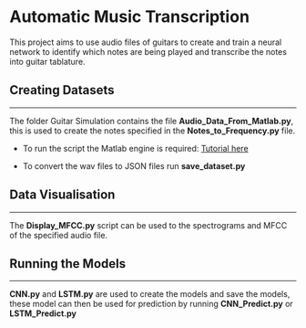 # Automatic Music Transcription

This project aims to use audio files of guitars to create and train a neural network to identify which
notes are being played and transcribe the notes into guitar tablature.

## Creating Datasets

---
The folder Guitar Simulation contains the file **Audio_Data_From_Matlab.py**, this is used to create the notes specified in the **Notes_to_Frequency.py** file.

* To run the script the Matlab engine is required: [Tutorial here](https://stackoverflow.com/questions/51406331/how-to-run-matlab-code-from-within-python)

* To convert the wav files to JSON files run **save_dataset.py**

## Data Visualisation  

---
The **Display_MFCC.py** script can be used to the spectrograms and MFCC of the specified audio file.

## Running the Models

---
**CNN.py** and **LSTM.py** are used to create the models and save the models, these model can then be used for prediction by running **CNN_Predict.py** or **LSTM_Predict.py**
